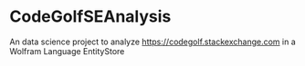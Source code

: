 # CodeGolfSEAnalysis
An data science project to analyze https://codegolf.stackexchange.com in a Wolfram Language EntityStore
